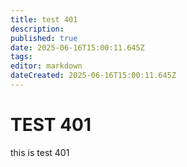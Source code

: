 ```yaml
---
title: test 401
description: 
published: true
date: 2025-06-16T15:00:11.645Z
tags: 
editor: markdown
dateCreated: 2025-06-16T15:00:11.645Z
---
```


# TEST 401
this is test 401
